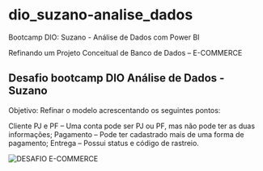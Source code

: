 # dio_suzano-analise_dados
Bootcamp DIO: Suzano - Análise de Dados com Power BI

Refinando um Projeto Conceitual de Banco de Dados – E-COMMERCE
## Desafio bootcamp DIO Análise de Dados - Suzano

Objetivo: Refinar o modelo acrescentando os seguintes pontos:

Cliente PJ e PF – Uma conta pode ser PJ ou PF, mas não pode ter as duas informações;
Pagamento – Pode ter cadastrado mais de uma forma de pagamento;
Entrega – Possui status e código de rastreio.

![DESAFIO E-COMMERCE](URL_da_Imagem)
